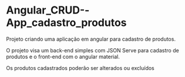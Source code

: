 # Angular_CRUD--App_cadastro_produtos
Projeto criando uma aplicação em angular para cadastro de produtos.

O projeto visa um back-end simples com JSON Serve para cadastro de produtos e o front-end com o angular material.

Os produtos cadastrados poderão ser alterados ou excluídos

